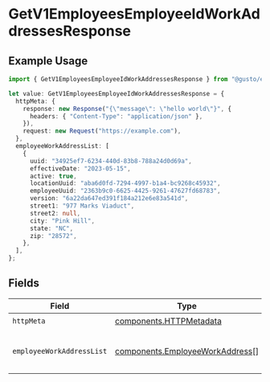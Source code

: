 # GetV1EmployeesEmployeeIdWorkAddressesResponse

## Example Usage

```typescript
import { GetV1EmployeesEmployeeIdWorkAddressesResponse } from "@gusto/embedded-api/models/operations/getv1employeesemployeeidworkaddresses.js";

let value: GetV1EmployeesEmployeeIdWorkAddressesResponse = {
  httpMeta: {
    response: new Response("{\"message\": \"hello world\"}", {
      headers: { "Content-Type": "application/json" },
    }),
    request: new Request("https://example.com"),
  },
  employeeWorkAddressList: [
    {
      uuid: "34925ef7-6234-440d-83b8-788a24d0d69a",
      effectiveDate: "2023-05-15",
      active: true,
      locationUuid: "aba6d0fd-7294-4997-b1a4-bc9268c45932",
      employeeUuid: "2363b9c0-6625-4425-9261-47627fd68783",
      version: "6a22da647ed391f184a212e6e83a541d",
      street1: "977 Marks Viaduct",
      street2: null,
      city: "Pink Hill",
      state: "NC",
      zip: "28572",
    },
  ],
};
```

## Fields

| Field                                                                              | Type                                                                               | Required                                                                           | Description                                                                        |
| ---------------------------------------------------------------------------------- | ---------------------------------------------------------------------------------- | ---------------------------------------------------------------------------------- | ---------------------------------------------------------------------------------- |
| `httpMeta`                                                                         | [components.HTTPMetadata](../../models/components/httpmetadata.md)                 | :heavy_check_mark:                                                                 | N/A                                                                                |
| `employeeWorkAddressList`                                                          | [components.EmployeeWorkAddress](../../models/components/employeeworkaddress.md)[] | :heavy_minus_sign:                                                                 | List of employee work addresses                                                    |